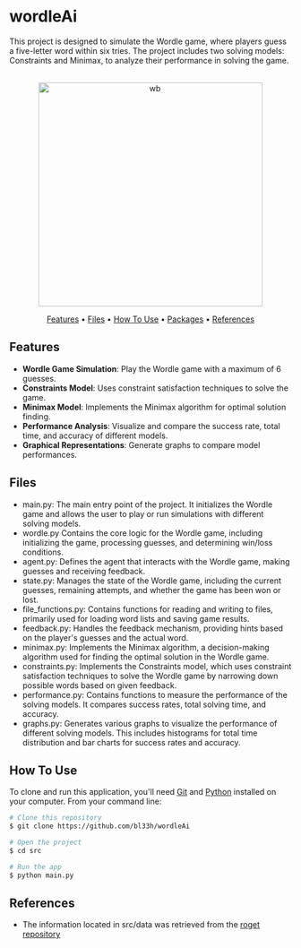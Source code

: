 # wordleAi
This project is designed to simulate the Wordle game, where players guess a five-letter word within six tries. The project includes two solving models: Constraints and Minimax, to analyze their performance in solving the game.

<p align="center">
  <br>
  <img src="https://i.giphy.com/62HRHz7zZZYThhTwEI.webp" alt="wb" width="400">
  <br>
</p>
<p align="center" >
  <a href="#features">Features</a> •
  <a href="#Files">Files</a> •
  <a href="#how-to-use">How To Use</a> •
  <a href="#packages">Packages</a>  • 
  <a href="#packages">References</a>  
</p>

## Features
- **Wordle Game Simulation**: Play the Wordle game with a maximum of 6 guesses.
- **Constraints Model**: Uses constraint satisfaction techniques to solve the game.
- **Minimax Model**: Implements the Minimax algorithm for optimal solution finding.
- **Performance Analysis**: Visualize and compare the success rate, total time, and accuracy of different models.
- **Graphical Representations**: Generate graphs to compare model performances.

## Files
- main.py: The main entry point of the project. It initializes the Wordle game and allows the user to play or run simulations with different solving models.
- wordle.py
  Contains the core logic for the Wordle game, including initializing the game, processing guesses, and determining win/loss conditions.
- agent.py: Defines the agent that interacts with the Wordle game, making guesses and receiving feedback.
- state.py: Manages the state of the Wordle game, including the current guesses, remaining attempts, and whether the game has been won or lost.
- file_functions.py: Contains functions for reading and writing to files, primarily used for loading word lists and saving game results.
- feedback.py: Handles the feedback mechanism, providing hints based on the player's guesses and the actual word.
- minimax.py: Implements the Minimax algorithm, a decision-making algorithm used for finding the optimal solution in the Wordle game.
- constraints.py: Implements the Constraints model, which uses constraint satisfaction techniques to solve the Wordle game by narrowing down possible words based on given feedback.
- performance.py: Contains functions to measure the performance of the solving models. It compares success rates, total solving time, and accuracy.
- graphs.py: Generates various graphs to visualize the performance of different solving models. This includes histograms for total time distribution and bar charts for success rates and accuracy.

## How To Use
To clone and run this application, you'll need [Git](https://git-scm.com) and [Python](https://www.python.org/downloads/) installed on your computer. From your command line:

```bash
# Clone this repository
$ git clone https://github.com/bl33h/wordleAi

# Open the project
$ cd src

# Run the app
$ python main.py
```
## References
- The information located in src/data was retrieved from the [roget repository](https://github.com/jonhoo/roget/tree/main)
